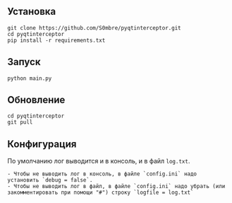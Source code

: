 ## Установка

```
git clone https://github.com/S0mbre/pyqtinterceptor.git
cd pyqtinterceptor
pip install -r requirements.txt
```

## Запуск

```
python main.py
```

## Обновление

```
cd pyqtinterceptor
git pull
```

## Конфигурация

По умолчанию лог выводится и в консоль, и в файл `log.txt`. 

    - Чтобы не выводить лог в консоль, в файле `config.ini` надо установить `debug = false`.
    - Чтобы не выводить лог в файл, в файле `config.ini` надо убрать (или закомментировать при помощи "#") строку `logfile = log.txt`